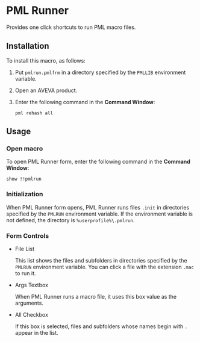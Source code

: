 # PML Runner

Provides one click shortcuts to run PML macro files.

## Installation

To install this macro, as follows:

1. Put `pmlrun.pmlfrm` in a directory specified by the `PMLLIB` environment variable.

2. Open an AVEVA product.

3. Enter the following command in the **Command Window**:

   ```pml
   pml rehash all
   ```

## Usage

### Open macro

To open PML Runner form, enter the following command in the **Command Window**:

```pml
show !!pmlrun
```

### Initialization

When PML Runner form opens, PML Runner runs files `.init` in directories specified by the `PMLRUN` environment variable. If the environment variable is not defined, the directory is `%userprofile%\.pmlrun`.

### Form Controls

- File List

  This list shows the files and subfolders in directories specified by the `PMLRUN` environment variable. You can click a file with the extension `.mac` to run it.

- Args Textbox

  When PML Runner runs a macro file, it uses this box value as the arguments.

- All Checkbox

  If this box is selected, files and subfolders whose names begin with `.` appear in the list.
